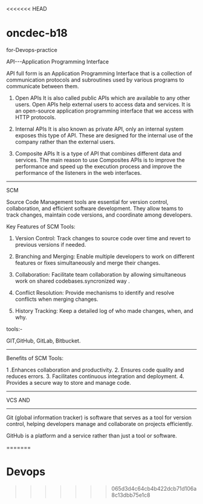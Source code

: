 <<<<<<< HEAD
# oncdec-b18
for-Devops-practice

API---Application Programming Interface

API full form is an Application Programming Interface that is a collection of communication protocols and subroutines used by various programs to communicate between them.

1. Open APIs
It is also called public APIs which are available to any other users. Open APIs help external users to access data and services. It is an open-source application programming interface that we access with HTTP protocols. 

2.  Internal APIs
It is also known as private API, only an internal system exposes this type of API. These are designed for the internal use of the company rather than the external users.

3. Composite APIs
It is a type of API that combines different data and services. The main reason to use Composites APIs is to improve the performance and speed up the execution process and improve the performance of the listeners in the web interfaces.

--------------------------------------------------------------------------------------------------------------------------------------
SCM 

Source Code Management tools are essential for version control, collaboration, and efficient software development. 
They allow teams to track changes, maintain code versions, and coordinate among developers.


Key Features of SCM Tools:
1. Version Control: Track changes to source code over time and revert to previous versions if needed.

2. Branching and Merging: Enable multiple developers to work on different features or fixes simultaneously and merge their changes.

3. Collaboration: Facilitate team collaboration by allowing simultaneous work on shared codebases.syncronized way .

4. Conflict Resolution: Provide mechanisms to identify and resolve conflicts when merging changes.

5. History Tracking: Keep a detailed log of who made changes, when, and why.

tools:-

GIT,GitHub, GitLab, Bitbucket.

------------------
Benefits of SCM Tools:

 1 .Enhances collaboration and productivity.
 2. Ensures code quality and reduces errors.
 3. Facilitates continuous integration and deployment.
 4. Provides a secure way to store and manage code.

------------------------------------------------------------------------------------


VCS AND 

-------------------------------------------------------------------------------------------------------------------------------
Git (global information tracker) is software that serves as a tool for version control, helping developers manage and collaborate on projects efficiently.

GitHub is a platform and a service rather than just a tool or software. 

=======
# Devops
>>>>>>> 065d3d4c64cb4b422dcb71d106a8c13dbb75e1c8
